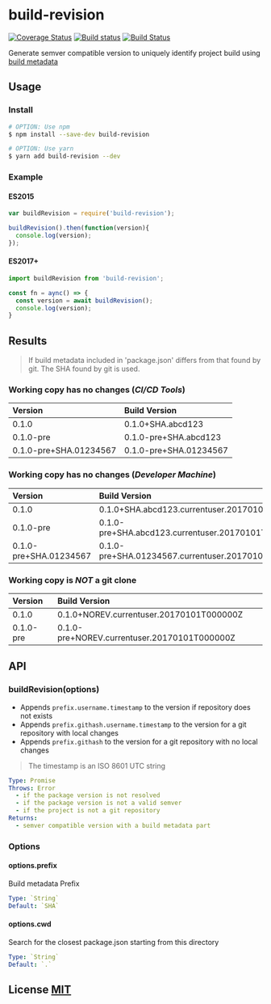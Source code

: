 # build-revision

[![Coverage Status](https://coveralls.io/repos/github/abhishekdev/build-revision/badge.svg)](https://coveralls.io/github/abhishekdev/build-revision)
[![Build status](https://ci.appveyor.com/api/projects/status/87rwahlhtj1903ag?svg=true)](https://ci.appveyor.com/project/abhishekdev/build-revision)
[![Build Status](https://travis-ci.org/abhishekdev/build-revision.svg)](https://travis-ci.org/abhishekdev/build-revision)

Generate semver compatible version to uniquely identify project build using [build metadata](http://semver.org/#spec-item-10)

## Usage

### Install

```sh
# OPTION: Use npm
$ npm install --save-dev build-revision

# OPTION: Use yarn
$ yarn add build-revision --dev
```

### Example

#### ES2015

```javascript
var buildRevision = require('build-revision');

buildRevision().then(function(version){
  console.log(version);
});
```

#### ES2017+

```javascript
import buildRevision from 'build-revision';

const fn = aync() => {
  const version = await buildRevision();
  console.log(version);
}
```

## Results

> If build metadata included in 'package.json' differs from that found by git. The SHA found by git is used.

### Working copy has no changes (_CI/CD Tools_)

Version                | Build Version
:--------------------- | :---------------------
0.1.0                  | 0.1.0+SHA.abcd123
0.1.0-pre              | 0.1.0-pre+SHA.abcd123
0.1.0-pre+SHA.01234567 | 0.1.0-pre+SHA.01234567

### Working copy has no changes (_Developer Machine_)

Version                | Build Version
:--------------------- | :--------------------------------------------------
0.1.0                  | 0.1.0+SHA.abcd123.currentuser.20170101T000000Z
0.1.0-pre              | 0.1.0-pre+SHA.abcd123.currentuser.20170101T000000Z
0.1.0-pre+SHA.01234567 | 0.1.0-pre+SHA.01234567.currentuser.20170101T000000Z

### Working copy is _NOT_ a git clone

Version   | Build Version
:-------- | :-------------------------------------------
0.1.0     | 0.1.0+NOREV.currentuser.20170101T000000Z
0.1.0-pre | 0.1.0-pre+NOREV.currentuser.20170101T000000Z

## API

### buildRevision(options)

- Appends `prefix.username.timestamp` to the version if repository does not exists
- Appends `prefix.githash.username.timestamp` to the version for a git repository with local changes
- Appends `prefix.githash` to the version for a git repository with no local changes

> The timestamp is an ISO 8601 UTC string

```yml
Type: Promise
Throws: Error
  - if the package version is not resolved
  - if the package version is not a valid semver
  - if the project is not a git repository
Returns:
  - semver compatible version with a build metadata part
```

### Options

#### options.prefix

Build metadata Prefix

```yml
Type: `String`
Default: `SHA`
```

#### options.cwd

Search for the closest package.json starting from this directory

```yml
Type: `String`
Default: `.`
```

## License [MIT](LICENSE)
